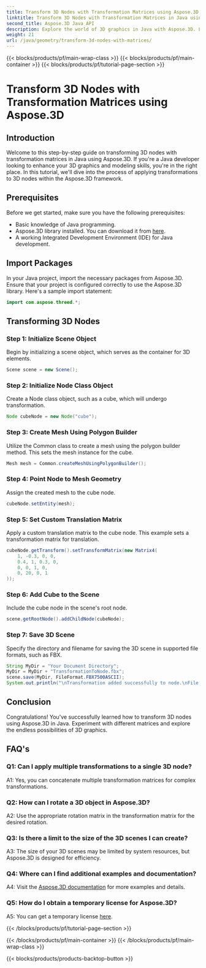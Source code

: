 ```yaml
---
title: Transform 3D Nodes with Transformation Matrices using Aspose.3D
linktitle: Transform 3D Nodes with Transformation Matrices in Java using Aspose.3D
second_title: Aspose.3D Java API
description: Explore the world of 3D graphics in Java with Aspose.3D. Learn to transform nodes effortlessly using transformation matrices.
weight: 21
url: /java/geometry/transform-3d-nodes-with-matrices/
---
```


{{< blocks/products/pf/main-wrap-class >}}
{{< blocks/products/pf/main-container >}}
{{< blocks/products/pf/tutorial-page-section >}}

# Transform 3D Nodes with Transformation Matrices using Aspose.3D

## Introduction

Welcome to this step-by-step guide on transforming 3D nodes with transformation matrices in Java using Aspose.3D. If you're a Java developer looking to enhance your 3D graphics and modeling skills, you're in the right place. In this tutorial, we'll dive into the process of applying transformations to 3D nodes within the Aspose.3D framework.

## Prerequisites

Before we get started, make sure you have the following prerequisites:

- Basic knowledge of Java programming.
- Aspose.3D library installed. You can download it from [here](https://releases.aspose.com/3d/java/).
- A working Integrated Development Environment (IDE) for Java development.

## Import Packages

In your Java project, import the necessary packages from Aspose.3D. Ensure that your project is configured correctly to use the Aspose.3D library. Here's a sample import statement:

```java
import com.aspose.threed.*;

```

## Transforming 3D Nodes

### Step 1: Initialize Scene Object

Begin by initializing a scene object, which serves as the container for 3D elements.

```java
Scene scene = new Scene();
```

### Step 2: Initialize Node Class Object

Create a Node class object, such as a cube, which will undergo transformation.

```java
Node cubeNode = new Node("cube");
```

### Step 3: Create Mesh Using Polygon Builder

Utilize the Common class to create a mesh using the polygon builder method. This sets the mesh instance for the cube.

```java
Mesh mesh = Common.createMeshUsingPolygonBuilder();
```

### Step 4: Point Node to Mesh Geometry

Assign the created mesh to the cube node.

```java
cubeNode.setEntity(mesh);
```

### Step 5: Set Custom Translation Matrix

Apply a custom translation matrix to the cube node. This example sets a transformation matrix for translation.

```java
cubeNode.getTransform().setTransformMatrix(new Matrix4(
    1, -0.3, 0, 0,
    0.4, 1, 0.3, 0,
    0, 0, 1, 0,
    0, 20, 0, 1
));
```

### Step 6: Add Cube to the Scene

Include the cube node in the scene's root node.

```java
scene.getRootNode().addChildNode(cubeNode);
```

### Step 7: Save 3D Scene

Specify the directory and filename for saving the 3D scene in supported file formats, such as FBX.

```java
String MyDir = "Your Document Directory";
MyDir = MyDir + "TransformationToNode.fbx";
scene.save(MyDir, FileFormat.FBX7500ASCII);
System.out.println("\nTransformation added successfully to node.\nFile saved at " + MyDir);
```

## Conclusion

Congratulations! You've successfully learned how to transform 3D nodes using Aspose.3D in Java. Experiment with different matrices and explore the endless possibilities of 3D graphics.

## FAQ's

### Q1: Can I apply multiple transformations to a single 3D node?

A1: Yes, you can concatenate multiple transformation matrices for complex transformations.

### Q2: How can I rotate a 3D object in Aspose.3D?

A2: Use the appropriate rotation matrix in the transformation matrix for the desired rotation.

### Q3: Is there a limit to the size of the 3D scenes I can create?

A3: The size of your 3D scenes may be limited by system resources, but Aspose.3D is designed for efficiency.

### Q4: Where can I find additional examples and documentation?

A4: Visit the [Aspose.3D documentation](https://reference.aspose.com/3d/java/) for more examples and details.

### Q5: How do I obtain a temporary license for Aspose.3D?

A5: You can get a temporary license [here](https://purchase.aspose.com/temporary-license/).

{{< /blocks/products/pf/tutorial-page-section >}}

{{< /blocks/products/pf/main-container >}}
{{< /blocks/products/pf/main-wrap-class >}}

{{< blocks/products/products-backtop-button >}}
